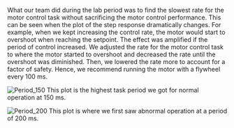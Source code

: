 What our team did during the lab period was to find the slowest rate for the motor control task without sacrificing the motor control performance. This can be seen when the plot of the step response dramatically changes. For example, when we kept increasing the control rate, the motor would start to overshoot when reaching the setpoint. The effect was amplified if the period of control increased. We adjusted the rate for the motor control task to where the motor started to overshoot and decreased the rate until the overshoot was diminished. Then, we lowered the rate more to account for a factor of safety. Hence, we recommend running the motor with a flywheel every 100 ms.

![Period_150](https://github.com/seamuswr/ME405-Lab4/assets/108034107/f5d569b8-82a5-404f-a149-814edc71ed76)
This plot is the highest task period we got for normal operation at 150 ms.

![Period_200](https://github.com/seamuswr/ME405-Lab4/assets/108034107/5d6ba5ad-d688-422c-95fc-da4031604109)
This plot is where we first saw abnormal operation at a period of 200 ms. 
